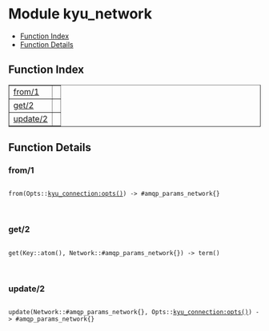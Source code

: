 

# Module kyu_network #
* [Function Index](#index)
* [Function Details](#functions)

<a name="index"></a>

## Function Index ##


<table width="100%" border="1" cellspacing="0" cellpadding="2" summary="function index"><tr><td valign="top"><a href="#from-1">from/1</a></td><td></td></tr><tr><td valign="top"><a href="#get-2">get/2</a></td><td></td></tr><tr><td valign="top"><a href="#update-2">update/2</a></td><td></td></tr></table>


<a name="functions"></a>

## Function Details ##

<a name="from-1"></a>

### from/1 ###

<pre><code>
from(Opts::<a href="kyu_connection.md#type-opts">kyu_connection:opts()</a>) -&gt; #amqp_params_network{}
</code></pre>
<br />

<a name="get-2"></a>

### get/2 ###

<pre><code>
get(Key::atom(), Network::#amqp_params_network{}) -&gt; term()
</code></pre>
<br />

<a name="update-2"></a>

### update/2 ###

<pre><code>
update(Network::#amqp_params_network{}, Opts::<a href="kyu_connection.md#type-opts">kyu_connection:opts()</a>) -&gt; #amqp_params_network{}
</code></pre>
<br />

